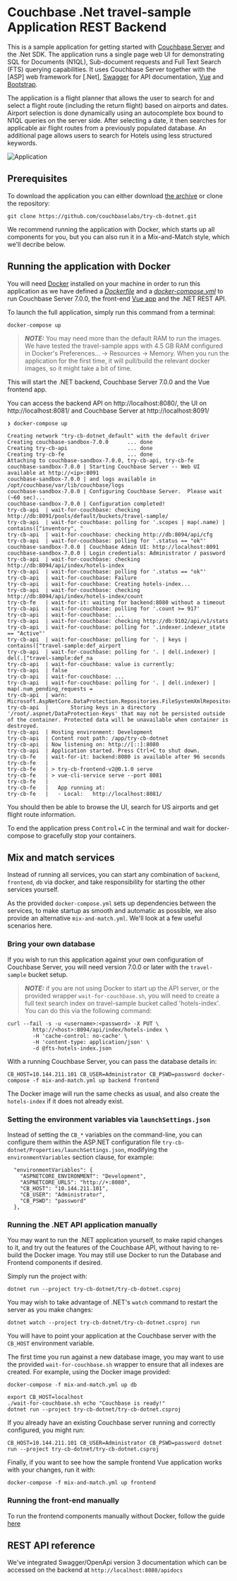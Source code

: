 # Couchbase .Net travel-sample Application REST Backend

This is a sample application for getting started with [Couchbase Server] and the .Net SDK.
The application runs a single page web UI for demonstrating SQL for Documents (N1QL), Sub-document requests and Full Text Search (FTS) querying capabilities.
It uses Couchbase Server together with the [ASP] web framework for [.Net], [Swagger] for API documentation, [Vue] and [Bootstrap].

The application is a flight planner that allows the user to search for and select a flight route (including the return flight) based on airports and dates.
Airport selection is done dynamically using an autocomplete box bound to N1QL queries on the server side. After selecting a date, it then searches
for applicable air flight routes from a previously populated database. An additional page allows users to search for Hotels using less structured keywords.

![Application](app.png)


## Prerequisites

To download the application you can either download [the archive](https://github.com/couchbaselabs/try-cb-dotnet/archive/master.zip) or clone the repository:

    git clone https://github.com/couchbaselabs/try-cb-dotnet.git

We recommend running the application with Docker, which starts up all components for you,
but you can also run it in a Mix-and-Match style, which we'll decribe below.


## Running the application with Docker

You will need [Docker](https://docs.docker.com/get-docker/) installed on your machine in order to run this application as we have defined a [_Dockerfile_](Dockerfile) and a [_docker-compose.yml_](docker-compose.yml) to run Couchbase Server 7.0.0, the front-end [Vue app](https://github.com/couchbaselabs/try-cb-frontend-v2.git) and the .NET REST API.

To launch the full application, simply run this command from a terminal:

    docker-compose up

> **_NOTE:_** You may need more than the default RAM to run the images.
We have tested the travel-sample apps with 4.5 GB RAM configured in Docker's Preferences... -> Resources -> Memory.
When you run the application for the first time, it will pull/build the relevant docker images, so it might take a bit of time.

This will start the .NET backend, Couchbase Server 7.0.0 and the Vue frontend app.

You can access the backend API on http://localhost:8080/, the UI on
http://localhost:8081/ and Couchbase Server at http://localhost:8091/

    ❯ docker-compose up

    Creating network "try-cb-dotnet_default" with the default driver
    Creating couchbase-sandbox-7.0.0      ... done
    Creating try-cb-api                   ... done
    Creating try-cb-fe                    ... done
    Attaching to couchbase-sandbox-7.0.0, try-cb-api, try-cb-fe
    couchbase-sandbox-7.0.0 | Starting Couchbase Server -- Web UI available at http://<ip>:8091
    couchbase-sandbox-7.0.0 | and logs available in /opt/couchbase/var/lib/couchbase/logs
    couchbase-sandbox-7.0.0 | Configuring Couchbase Server.  Please wait (~60 sec)...
    couchbase-sandbox-7.0.0 | Configuration completed!
    try-cb-api  | wait-for-couchbase: checking http://db:8091/pools/default/buckets/travel-sample/
    try-cb-api  | wait-for-couchbase: polling for '.scopes | map(.name) | contains(["inventory", "
    try-cb-api  | wait-for-couchbase: checking http://db:8094/api/cfg
    try-cb-api  | wait-for-couchbase: polling for '.status == "ok"'
    couchbase-sandbox-7.0.0 | Couchbase Admin UI: http://localhost:8091
    couchbase-sandbox-7.0.0 | Login credentials: Administrator / password
    try-cb-api  | wait-for-couchbase: checking http://db:8094/api/index/hotels-index
    try-cb-api  | wait-for-couchbase: polling for '.status == "ok"'
    try-cb-api  | wait-for-couchbase: Failure
    try-cb-api  | wait-for-couchbase: Creating hotels-index...
    try-cb-api  | wait-for-couchbase: checking http://db:8094/api/index/hotels-index/count
    try-cb-fe   | wait-for-it: waiting for backend:8080 without a timeout
    try-cb-api  | wait-for-couchbase: polling for '.count >= 917'
    try-cb-api  | wait-for-couchbase: ...
    try-cb-api  | wait-for-couchbase: checking http://db:9102/api/v1/stats
    try-cb-api  | wait-for-couchbase: polling for '.indexer.indexer_state == "Active"'
    try-cb-api  | wait-for-couchbase: polling for '. | keys | contains(["travel-sample:def_airport
    try-cb-api  | wait-for-couchbase: polling for '. | del(.indexer) | del(.["travel-sample:def_na
    try-cb-api  | wait-for-couchbase: value is currently:
    try-cb-api  | false
    try-cb-api  | wait-for-couchbase: ...
    try-cb-api  | wait-for-couchbase: polling for '. | del(.indexer) | map(.num_pending_requests =
    try-cb-api  | warn: Microsoft.AspNetCore.DataProtection.Repositories.FileSystemXmlRepository[60]
    try-cb-api  |       Storing keys in a directory '/root/.aspnet/DataProtection-Keys' that may not be persisted outside of the container. Protected data will be unavailable when container is destroyed.
    try-cb-api  | Hosting environment: Development
    try-cb-api  | Content root path: /app/try-cb-dotnet
    try-cb-api  | Now listening on: http://[::]:8080
    try-cb-api  | Application started. Press Ctrl+C to shut down.
    try-cb-fe   | wait-for-it: backend:8080 is available after 96 seconds
    try-cb-fe   |
    try-cb-fe   | > try-cb-frontend-v2@0.1.0 serve
    try-cb-fe   | > vue-cli-service serve --port 8081
    try-cb-fe   |
    try-cb-fe   |   App running at:
    try-cb-fe   |   - Local:   http://localhost:8081/

You should then be able to browse the UI, search for US airports and get flight
route information.

To end the application press <kbd>Control</kbd>+<kbd>C</kbd> in the terminal
and wait for docker-compose to gracefully stop your containers.


## Mix and match services

Instead of running all services, you can start any combination of `backend`,
`frontend`, `db` via docker, and take responsibility for starting the other
services yourself.

As the provided `docker-compose.yml` sets up dependencies between the services,
to make startup as smooth and automatic as possible, we also provide an
alternative `mix-and-match.yml`. We'll look at a few useful scenarios here.

### Bring your own database

If you wish to run this application against your own configuration of Couchbase
Server, you will need version 7.0.0 or later with the `travel-sample`
bucket setup.

> **_NOTE:_** if you are not using Docker to start up the API server, or the
> provided wrapper `wait-for-couchbase.sh`, you will need to create a full text
> search index on travel-sample bucket called 'hotels-index'. You can do this
> via the following command:

    curl --fail -s -u <username>:<password> -X PUT \
            http://<host>:8094/api/index/hotels-index \
            -H 'cache-control: no-cache' \
            -H 'content-type: application/json' \
            -d @fts-hotels-index.json

With a running Couchbase Server, you can pass the database details in:

    CB_HOST=10.144.211.101 CB_USER=Administrator CB_PSWD=password docker-compose -f mix-and-match.yml up backend frontend

The Docker image will run the same checks as usual, and also create the
`hotels-index` if it does not already exist.

### Setting the environment variables via `launchSettings.json`

Instead of setting the `CB_*` variables on the command-line, you can configure them within the ASP.NET configuration file
`try-cb-dotnet/Properties/launchSettings.json`, modifying the `environmentVariables` section clause, for example:

      "environmentVariables": {
        "ASPNETCORE_ENVIRONMENT": "Development",
        "ASPNETCORE_URLS": "http://+:8080",
        "CB_HOST": "10.144.211.101",
        "CB_USER": "Administrator",
        "CB_PSWD": "password"
      },

### Running the .NET API application manually

You may want to run the .NET application yourself, to make rapid changes to it,
and try out the features of the Couchbase API, without having to re-build the Docker
image. You may still use Docker to run the Database and Frontend components if desired.

Simply run the project with:

    dotnet run --project try-cb-dotnet/try-cb-dotnet.csproj

You may wish to take advantage of .NET's `watch` command to restart the server as you make changes:

    dotnet watch --project try-cb-dotnet/try-cb-dotnet.csproj run

You will have to point your application at the Couchbase server with the
`CB_HOST` environment variable.

The first time you run against a new database image, you may want to use the provided
`wait-for-couchbase.sh` wrapper to ensure that all indexes are created.
For example, using the Docker image provided:

    docker-compose -f mix-and-match.yml up db

    export CB_HOST=localhost
    ./wait-for-couchbase.sh echo "Couchbase is ready!"
    dotnet run --project try-cb-dotnet/try-cb-dotnet.csproj

If you already have an existing Couchbase server running and correctly configured, you might run:

    CB_HOST=10.144.211.101 CB_USER=Administrator CB_PSWD=password dotnet run --project try-cb-dotnet/try-cb-dotnet.csproj

Finally, if you want to see how the sample frontend Vue application works with your changes,
run it with:

    docker-compose -f mix-and-match.yml up frontend

### Running the front-end manually

To run the frontend components manually without Docker, follow the guide
[here](https://github.com/couchbaselabs/try-cb-frontend-v2)


## REST API reference

We've integrated Swagger/OpenApi version 3 documentation which can be accessed on the backend at `http://localhost:8080/apidocs`


[Couchbase Server]: https://www.couchbase.com/
[.NET SDK]: https://docs.couchbase.com/dotnet-sdk/current/hello-world/overview.html
[ASP.NET]: https://dotnet.microsoft.com/apps/aspnet
[Swagger]: https://swagger.io/resources/open-api/
[Vue]: https://vuejs.org/
[Bootstrap]: https://getbootstrap.com/
